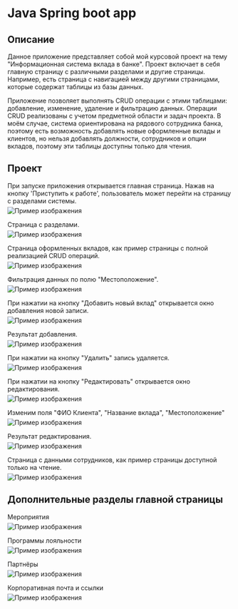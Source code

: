 <h1>Java Spring boot app</h1>
<h2>Описание</h2>
Данное приложение представляет собой мой курсовой проект на тему "Информационная система вклада в банке". Проект включает в себя главную страницу с различными разделами и другие страницы. Например, есть страница с навигацией между другими страницами, которые содержат таблицы из базы данных. 

Приложение позволяет выполнять CRUD операции с этими таблицами: добавление, изменение, удаление и фильтрацию данных. Операции CRUD реализованы с учетом предметной области и задач проекта. В моём случае, система ориентирована на рядового сотрудника банка, поэтому есть возможность добавлять новые оформленные вклады и клиентов, но нельзя добавлять должности, сотрудников и опции вкладов, поэтому эти таблицы доступны только для чтения.
<h2>Проект</h2>
<p style="margin-bottom: 5px;">
При запуске приложения открывается главная страница. Нажав на кнопку 'Приступить к работе', пользователь может перейти на страницу с разделами системы.
</p>
<img src="img/Главная.png" alt="Пример изображения">
<p style="margin-bottom: 5px;">
Страница с разделами.
</p>
<img src="img/разделы.png" alt="Пример изображения">
<p style="margin-bottom: 5px;">
Страница оформленных вкладов, как пример страницы с полной реализацией CRUD операций.
</p>
<img src="img/вклады.png" alt="Пример изображения">
<p style="margin-bottom: 5px;">
Фильтрация данных по полю "Местоположение".
</p>
<img src="img/фильтр.png" alt="Пример изображения">
<p style="margin-bottom: 5px;">
При нажатии на кнопку "Добавить новый вклад" открывается окно добавления новой записи.
</p>
<img src="img/добавление1.png" alt="Пример изображения">
<p style="margin-bottom: 5px;">
Результат добавления.
</p>
<img src="img/добавление2.png" alt="Пример изображения">
<p style="margin-bottom: 5px;">
При нажатии на кнопку "Удалить" запись удаляется.
</p>
<img src="img/удаление2.png" alt="Пример изображения">
<p style="margin-bottom: 5px;">
При нажатии на кнопку "Редактировать" открывается окно редактирования.
</p>
<img src="img/редактирование1.png" alt="Пример изображения">
<p style="margin-bottom: 5px;">
Изменим поля "ФИО Клиента", "Название вклада", "Местоположение"
</p>
<img src="img/редактирование2.png" alt="Пример изображения">
<p style="margin-bottom: 5px;">
Результат редактирования.
</p>
<img src="img/редактирование3.png" alt="Пример изображения">
<p style="margin-bottom: 5px;">
Страница с данными сотрудников, как пример страницы доступной только на чтение.
</p>
<img src="img/некруд.png" alt="Пример изображения">
<h2>Дополнительные разделы главной страницы</h2>
<p style="margin-bottom: 5px;">
  Мероприятия
</p>
<img src="img/мероприятия.png" alt="Пример изображения">
<p style="margin-bottom: 5px;">
  Программы лояльности
</p>
<img src="img/программы.png" alt="Пример изображения">
<p style="margin-bottom: 5px;">
  Партнёры
</p>
<img src="img/партнеры.png" alt="Пример изображения">
<p style="margin-bottom: 5px;">
  Корпоративная почта и ссылки
</p>
<img src="img/футер.png" alt="Пример изображения">
